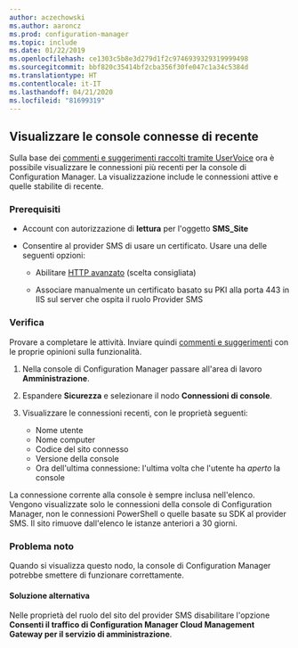 ```yaml
---
author: aczechowski
ms.author: aaroncz
ms.prod: configuration-manager
ms.topic: include
ms.date: 01/22/2019
ms.openlocfilehash: ce1303c5b8e3d279d1f2c9746939329319999498
ms.sourcegitcommit: bbf820c35414bf2cba356f30fe047c1a34c5384d
ms.translationtype: HT
ms.contentlocale: it-IT
ms.lasthandoff: 04/21/2020
ms.locfileid: "81699319"
---
```

## <a name="view-recently-connected-consoles"></a><a name="bkmk_console"></a> Visualizzare le console connesse di recente 
<!--3699367-->

Sulla base dei [commenti e suggerimenti raccolti tramite UserVoice](https://configurationmanager.uservoice.com/forums/300492-ideas/suggestions/12508299-active-admin-consoles) ora è possibile visualizzare le connessioni più recenti per la console di Configuration Manager. La visualizzazione include le connessioni attive e quelle stabilite di recente. 


### <a name="prerequisites"></a>Prerequisiti

- Account con autorizzazione di **lettura** per l'oggetto **SMS_Site**  

- Consentire al provider SMS di usare un certificato.<!--SCCMDocs-pr issue 3135--> Usare una delle seguenti opzioni:  

    - Abilitare [HTTP avanzato](../../../../plan-design/hierarchy/enhanced-http.md) (scelta consigliata)  

    - Associare manualmente un certificato basato su PKI alla porta 443 in IIS sul server che ospita il ruolo Provider SMS  


### <a name="try-it-out"></a>Verifica

Provare a completare le attività. Inviare quindi [commenti e suggerimenti](../../../../understand/find-help.md#product-feedback) con le proprie opinioni sulla funzionalità.

1. Nella console di Configuration Manager passare all'area di lavoro **Amministrazione**.  

2. Espandere **Sicurezza** e selezionare il nodo **Connessioni di console**.  

3. Visualizzare le connessioni recenti, con le proprietà seguenti:  

    - Nome utente
    - Nome computer
    - Codice del sito connesso
    - Versione della console
    - Ora dell'ultima connessione: l'ultima volta che l'utente ha *aperto* la console

La connessione corrente alla console è sempre inclusa nell'elenco. Vengono visualizzate solo le connessioni della console di Configuration Manager, non le connessioni PowerShell o quelle basate su SDK al provider SMS. Il sito rimuove dall'elenco le istanze anteriori a 30 giorni.


### <a name="known-issue"></a>Problema noto

Quando si visualizza questo nodo, la console di Configuration Manager potrebbe smettere di funzionare correttamente. 

#### <a name="workaround"></a>Soluzione alternativa
Nelle proprietà del ruolo del sito del provider SMS disabilitare l'opzione **Consenti il traffico di Configuration Manager Cloud Management Gateway per il servizio di amministrazione**.

